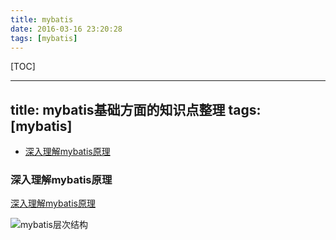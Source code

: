 ```yaml
---
title: mybatis
date: 2016-03-16 23:20:28
tags: [mybatis]
---
```


[TOC]

<!--more-->


---
title: mybatis基础方面的知识点整理
tags: [mybatis]
---

<!-- MarkdownTOC -->

- [深入理解mybatis原理](#深入理解mybatis原理)

<!-- /MarkdownTOC -->

<!--more-->

### 深入理解mybatis原理
[深入理解mybatis原理](http://blog.csdn.net/luanlouis/article/details/37744073)

![mybatis层次结构](/images/mybatis层次结构.png)
